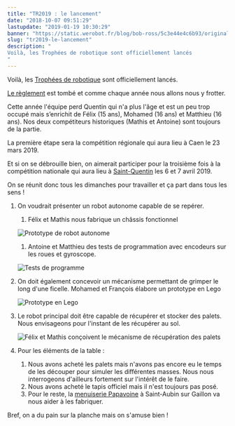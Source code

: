 ```yaml
---
title: "TR2019 : le lancement"
date: "2018-10-07 09:51:29"
lastupdate: "2019-01-19 10:30:29"
banner: "https://static.werobot.fr/blog/bob-ross/5c3e44e4c6b93/original.png"
slug: "tr2019-le-lancement"
description: " 
Voilà, les Trophées de robotique sont officiellement lancés
"
---
```

Voilà, les <a href="http://www.tropheesderobotique.fr/">Trophées de robotique</a> sont officiellement lancés.

<a href="http://www.tropheesderobotique.fr/wp-content/uploads/2018/10/Eurobot2019_Rules_Junior_OFFICIAL_FR.pdf">Le règlement</a> est tombé et comme chaque année nous allons nous y frotter.

Cette année l'équipe perd Quentin qui n'a plus l'âge et est un peu trop occupé mais s’enrichit de Félix (15 ans), Mohamed (16 ans) et Matthieu (16 ans). Nos deux compétiteurs historiques (Mathis et Antoine) sont toujours de la partie.

La première étape sera la compétition régionale qui aura lieu à Caen le 23 mars 2019.

Et si on se débrouille bien, on aimerait participer pour la troisième fois à la compétition nationale qui aura lieu à <a href="https://www.google.fr/maps/place/02100+Saint-Quentin/@49.8476282,3.2440442,13z/data=!3m1!4b1!4m5!3m4!1s0x47e8186188e01cc5:0x40af13e8169d440!8m2!3d49.847066!4d3.2874">Saint-Quentin</a> les 6 et 7 avril 2019.

On se réunit donc tous les dimanches pour travailler et ça part dans tous les sens !
1. On voudrait présenter un robot autonome capable de se repérer.
   1. Félix et Mathis  nous fabrique un châssis fonctionnel 

    ![Prototype de robot autonome](https://static.werobot.fr/blog/bob-ross/5c3e44e5de144/50.jpg "Prototype de robot autonome")
   1. Antoine et Matthieu des tests de programmation avec encodeurs sur les roues et gyroscope.

    ![Tests de programme](https://static.werobot.fr/blog/bob-ross/5c3e44ec81c96/50.jpg "Tests de programme")

1. On doit également concevoir un mécanisme permettant de grimper le long d'une ficelle.
   Mohamed et François élabore un prototype en Lego

   ![Prototype en Lego](https://static.werobot.fr/blog/bob-ross/5c3e44ee7c2f8/50.jpg "Prototype en Lego")

1. Le robot principal doit être capable de récupérer et stocker des palets. Nous envisageons pour l'instant de les récupérer au sol.

   ![Félix et Mathis conçoivent le mécanisme de récupération des palets](https://static.werobot.fr/blog/bob-ross/5c3e44f05432e/50.jpg "Félix et Mathis conçoivent le mécanisme de récupération des palets")

1. Pour les éléments de la table :
   1. Nous avons acheté les palets mais n'avons pas encore eu le temps de les découper pour simuler les différentes masses. Nous nous interrogeons d'ailleurs fortement sur l'intérêt de le faire.
   1. Nous avons acheté le tapis officiel mais il n'est toujours pas posé.
   1. Pour le reste, la <a href="https://www.papavoine-menuiserie.com/">menuiserie Papavoine</a> à Saint-Aubin sur Gaillon va nous aider à les fabriquer.

Bref, on a du pain sur la planche mais on s'amuse bien !




    